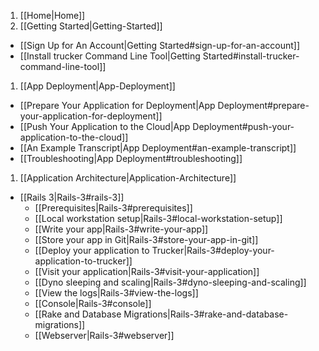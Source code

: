1. [[Home|Home]]
1. [[Getting Started|Getting-Started]]
  * [[Sign Up for An Account|Getting Started#sign-up-for-an-account]]
  * [[Install trucker Command Line Tool|Getting Started#install-trucker-command-line-tool]]
1. [[App Deployment|App-Deployment]]
  * [[Prepare Your Application for Deployment|App Deployment#prepare-your-application-for-deployment]]
  * [[Push Your Application to the Cloud|App Deployment#push-your-application-to-the-cloud]]
  * [[An Example Transcript|App Deployment#an-example-transcript]]
  * [[Troubleshooting|App Deployment#troubleshooting]]
1. [[Application Architecture|Application-Architecture]]
  * [[Rails 3|Rails-3#rails-3]]
    * [[Prerequisites|Rails-3#prerequisites]]
    * [[Local workstation setup|Rails-3#local-workstation-setup]]
    * [[Write your app|Rails-3#write-your-app]]
    * [[Store your app in Git|Rails-3#store-your-app-in-git]]
    * [[Deploy your application to Trucker|Rails-3#deploy-your-application-to-trucker]]
    * [[Visit your application|Rails-3#visit-your-application]]
    * [[Dyno sleeping and scaling|Rails-3#dyno-sleeping-and-scaling]]
    * [[View the logs|Rails-3#view-the-logs]]
    * [[Console|Rails-3#console]]
    * [[Rake and Database Migrations|Rails-3#rake-and-database-migrations]]
    * [[Webserver|Rails-3#webserver]]